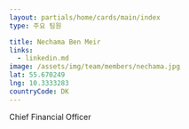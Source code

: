 ```yaml
---
layout: partials/home/cards/main/index
type: 주요 팀원

title: Nechama Ben Meir
links:
  - linkedin.md
image: /assets/img/team/members/nechama.jpg
lat: 55.670249
lng: 10.3333283
countryCode: DK
---
```


Chief Financial Officer
